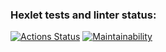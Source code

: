 ### Hexlet tests and linter status:
[![Actions Status](https://github.com/RaakzBlanvod/frontend-project-44/actions/workflows/hexlet-check.yml/badge.svg)](https://github.com/RaakzBlanvod/frontend-project-44/actions)
[![Maintainability](https://api.codeclimate.com/v1/badges/b40099be91c0bb433b3a/maintainability)](https://codeclimate.com/github/RaakzBlanvod/frontend-project-44/maintainability)

